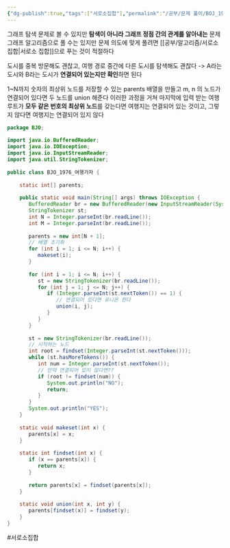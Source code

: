 ```yaml
---
{"dg-publish":true,"tags":["서로소집합"],"permalink":"/공부/문제 풀이/BOJ_1976_여행가자/","dgPassFrontmatter":true}
---
```


그래프 탐색 문제로 볼 수 있지만 **탐색이 아니라 그래프 정점 간의 관계를 알아내는** 문제
그래프 알고리즘으로 풀 수는 있지만 문제 의도에 맞게 풀려면 [[공부/알고리즘/서로소 집합\|서로소 집합]]으로 푸는 것이 적절하다

도시를 중복 방문해도 괜찮고, 여행 경로 중간에 다른 도시를 탐색해도 괜찮다
->  A라는 도시와 B라는 도시가 **연결되어 있는지만 확인**하면 된다

1~N까지 숫자의 최상위 노드를 저장할 수 있는 parents 배열을 만들고
m, n 의 노드가 연결되어 있다면 두 노드를 union 해준다
이러한 과정을 거쳐 마지막에 입력 받는 여행루트가 **모두 같은 번호의 최상위 노드**를 갖는다면 여행지는 연결되어 있는 것이고, 그렇지 않다면 여행지는 연결되어 있지 않다

````java
package BJO;  
  
import java.io.BufferedReader;  
import java.io.IOException;  
import java.io.InputStreamReader;  
import java.util.StringTokenizer;  
  
public class BJO_1976_여행가자 {  
  
    static int[] parents;  
  
    public static void main(String[] args) throws IOException {  
       BufferedReader br = new BufferedReader(new InputStreamReader(System.in));  
       StringTokenizer st;  
       int N = Integer.parseInt(br.readLine());  
       int M = Integer.parseInt(br.readLine());  
  
       parents = new int[N + 1];  
       // 배열 초기화  
       for (int i = 1; i <= N; i++) {  
          makeset(i);  
       }  
  
       for (int i = 1; i <= N; i++) {  
          st = new StringTokenizer(br.readLine());  
          for (int j = 1; j <= N; j++) {  
             if (Integer.parseInt(st.nextToken()) == 1) {  
                // 연결되어 있다면 유니온 한다  
                union(i, j);  
             }  
          }  
       }  
  
       st = new StringTokenizer(br.readLine());  
       // 시작하는 노드  
       int root = findset(Integer.parseInt(st.nextToken()));  
       while (st.hasMoreTokens()) {  
          int num = Integer.parseInt(st.nextToken());  
          // 만약 연결되어 있지 않다면??  
          if (root != findset(num)) {  
             System.out.println("NO");  
             return;  
          }  
       }  
       System.out.println("YES");  
    }  
  
    static void makeset(int x) {  
       parents[x] = x;  
    }  
  
    static int findset(int x) {  
       if (x == parents[x]) {  
          return x;  
       }  
  
       return parents[x] = findset(parents[x]);  
    }  
  
    static void union(int x, int y) {  
       parents[findset(x)] = findset(y);  
    }  
}

````

#서로소집합 